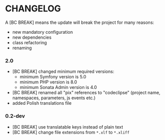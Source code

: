 CHANGELOG
=========

A [BC BREAK] means the update will break the project for many reasons:

* new mandatory configuration
* new dependencies
* class refactoring
* renaming

### 2.0

* [BC BREAK] changed minimum required versions:
  - minimum Symfony version is 5.0
  - minimum PHP version is 8.0
  - minimum Sonata Admin version is 4.0
* [BC BREAK] renamed all "pix" references to "codeclipse" (project name, namespaces, parameters, js events etc.)
* added Polish translations file

### 0.2-dev

* [BC BREAK] use translatable keys instead of plain text
* [BC BREAK] change file extensions from `*.xlf` to `*.xliff`
